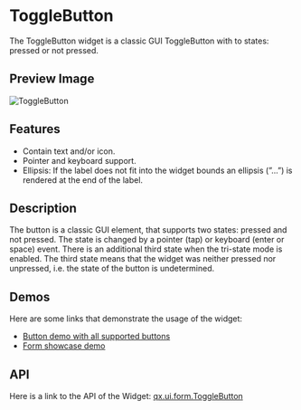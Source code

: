 ToggleButton
============

The ToggleButton widget is a classic GUI ToggleButton with to states: pressed or not pressed.

Preview Image
-------------

![ToggleButton](/pages/widget/togglebuttom.png)

Features
--------

-   Contain text and/or icon.
-   Pointer and keyboard support.
-   Ellipsis: If the label does not fit into the widget bounds an ellipsis (”...”) is rendered at the end of the label.

Description
-----------

The button is a classic GUI element, that supports two states: pressed and not pressed. The state is changed by a pointer (tap) or keyboard (enter or space) event. There is an additional third state when the tri-state mode is enabled. The third state means that the widget was neither pressed nor unpressed, i.e. the state of the button is undetermined.

Demos
-----

Here are some links that demonstrate the usage of the widget:

-   [Button demo with all supported buttons](http://demo.qooxdoo.org/%{version}/demobrowser/#widget~Button.html)
-   [Form showcase demo](http://demo.qooxdoo.org/%{version}/demobrowser/#showcase~Form.html)

API
---

Here is a link to the API of the Widget:
[qx.ui.form.ToggleButton](http://demo.qooxdoo.org/%{version}/apiviewer/#qx.ui.form.ToggleButton)
